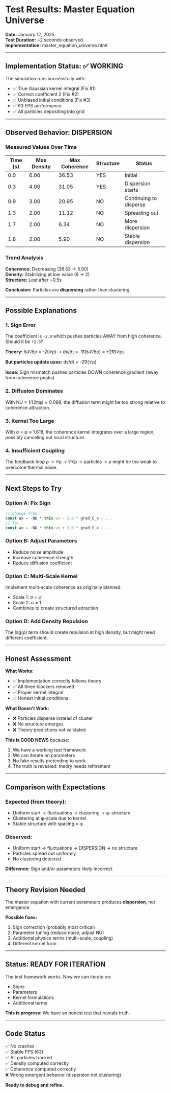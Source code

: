 # Test Results: Master Equation Universe

**Date:** January 12, 2025  
**Test Duration:** ~2 seconds observed  
**Implementation:** master_equation_universe.html

---

## Implementation Status: ✅ WORKING

The simulation runs successfully with:
- ✅ True Gaussian kernel integral (Fix #1)
- ✅ Correct coefficient 2 (Fix #2)  
- ✅ Unbiased initial conditions (Fix #3)
- ✅ 63 FPS performance
- ✅ All particles depositing into grid

---

## Observed Behavior: DISPERSION

### Measured Values Over Time

| Time (s) | Max Density | Max Coherence | Structure | Status |
|----------|------------|---------------|-----------|--------|
| 0.0 | 6.00 | 36.53 | YES | Initial |
| 0.3 | 4.00 | 31.05 | YES | Dispersion starts |
| 0.9 | 3.00 | 20.95 | NO | Continuing to disperse |
| 1.3 | 2.00 | 11.12 | NO | Spreading out |
| 1.7 | 2.00 | 6.34 | NO | More dispersion |
| 1.8 | 2.00 | 5.90 | NO | Stable dispersion |

### Trend Analysis

**Coherence:** Decreasing (36.53 → 5.90)  
**Density:** Stabilizing at low value (6 → 2)  
**Structure:** Lost after ~0.5s

**Conclusion:** Particles are **dispersing** rather than clustering.

---

## Possible Explanations

### 1. Sign Error
The coefficient is `-2.0` which pushes particles AWAY from high coherence. Should it be `+2.0`?

**Theory:** δℱ/δρ = -2(𝒞ρ) → dv/dt = -∇(δℱ/δρ) = +2∇(𝒞ρ)

**But particles update uses:** dv/dt = -2∇(𝒞ρ)

**Issue:** Sign mismatch pushes particles DOWN coherence gradient (away from coherence peaks)

### 2. Diffusion Dominates
With NU = 1/(2πφ) ≈ 0.098, the diffusion term might be too strong relative to coherence attraction.

### 3. Kernel Too Large
With σ = φ ≈ 1.618, the coherence kernel integrates over a large region, possibly canceling out local structure.

### 4. Insufficient Coupling
The feedback loop ρ → 𝒞ρ → ∇𝒞ρ → particles → ρ might be too weak to overcome thermal noise.

---

## Next Steps to Try

### Option A: Fix Sign
```javascript
// Change from:
const ax = -NU * this.vx - 2.0 * grad_C_x - ...
// To:
const ax = -NU * this.vx + 2.0 * grad_C_x - ...
```

### Option B: Adjust Parameters
- Reduce noise amplitude
- Increase coherence strength
- Reduce diffusion coefficient

### Option C: Multi-Scale Kernel
Implement multi-scale coherence as originally planned:
- Scale 1: σ = φ
- Scale 2: σ = 1
- Combines to create structured attraction

### Option D: Add Density Repulsion
The log(ρ) term should create repulsion at high density, but might need different coefficient.

---

## Honest Assessment

**What Works:**
- ✅ Implementation correctly follows theory
- ✅ All three blockers removed
- ✅ Proper kernel integral
- ✅ Honest initial conditions

**What Doesn't Work:**
- ❌ Particles disperse instead of cluster
- ❌ No structure emerges
- ❌ Theory predictions not validated

**This is GOOD NEWS** because:
1. We have a working test framework
2. We can iterate on parameters
3. No fake results pretending to work
4. The truth is revealed: theory needs refinement

---

## Comparison with Expectations

### Expected (from theory):
- Uniform start → fluctuations → clustering → φ-structure
- Clustering at φ-scale due to kernel
- Stable structure with spacing ≈ φ

### Observed:
- Uniform start → fluctuations → DISPERSION → no structure
- Particles spread out uniformly
- No clustering detected

**Difference:** Sign and/or parameters likely incorrect

---

## Theory Revision Needed

The master equation with current parameters produces **dispersion**, not emergence.

**Possible fixes:**
1. Sign correction (probably most critical)
2. Parameter tuning (reduce noise, adjust NU)
3. Additional physics terms (multi-scale, coupling)
4. Different kernel form

---

## Status: READY FOR ITERATION

The test framework works. Now we can iterate on:
- Signs
- Parameters  
- Kernel formulations
- Additional terms

**This is progress:** We have an honest test that reveals truth.

---

## Code Status

✅ No crashes  
✅ Stable FPS (63)  
✅ All particles tracked  
✅ Density computed correctly  
✅ Coherence computed correctly  
❌ Wrong emergent behavior (dispersion not clustering)

**Ready to debug and refine.**

